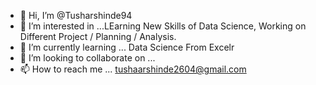 - 👋 Hi, I’m @Tusharshinde94
- 👀 I’m interested in ...LEarning New Skills of Data Science, Working on Different Project / Planning / Analysis.
- 🌱 I’m currently learning ... Data Science From Excelr
- 💞️ I’m looking to collaborate on ...
- 📫 How to reach me ... tushaarshinde2604@gmail.com

<!---
Tusharshinde94/Tusharshinde94 is a ✨ special ✨ repository because its `README.md` (this file) appears on your GitHub profile.
You can click the Preview link to take a look at your changes.
--->
